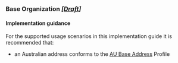 ### Base Organization *[[Draft](http://hl7.org/fhir/r4/valueset-publication-status.html)]*

#### Implementation guidance
For the supported usage scenarios in this implementation guide it is recommended that:
* an Australian address conforms to the [AU Base Address](http://build.fhir.org/ig/hl7au/au-fhir-base/StructureDefinition-au-address.html) Profile
